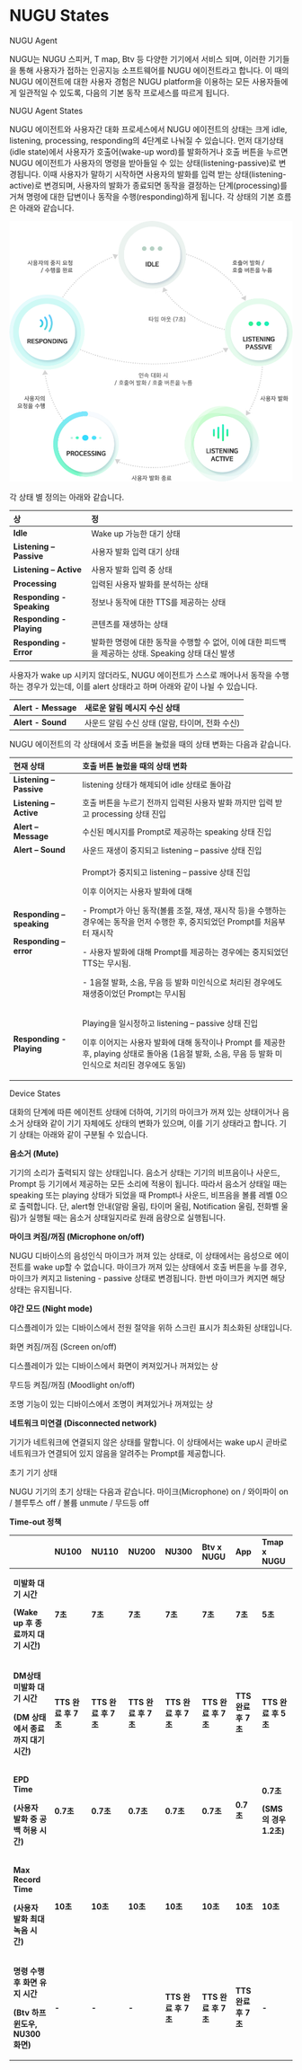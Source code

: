 # NUGU States

NUGU Agent

NUGU는 NUGU 스피커, T map, Btv 등 다양한 기기에서 서비스 되며, 이러한 기기들을 통해 사용자가 접하는 인공지능 소프트웨어를 NUGU 에이전트라고 합니다. 이 때의 NUGU 에이젼트에 대한 사용자 경험은 NUGU platform을 이용하는 모든 사용자들에게 일관적일 수 있도록, 다음의 기본 동작 프로세스를 따르게 됩니다.

NUGU Agent States

NUGU 에이전트와 사용자간 대화 프로세스에서 NUGU 에이전트의 상태는 크게 idle, listening, processing, responding의 4단계로 나눠질 수 있습니다. 먼저 대기상태\(idle state\)에서 사용자가 호출어\(wake-up word\)를 발화하거나 호출 버튼을 누르면 NUGU 에이전트가 사용자의 명령을 받아들일 수 있는 상태\(listening-passive\)로 변경됩니다. 이때 사용자가 말하기 시작하면 사용자의 발화를 입력 받는 상태\(listening-active\)로 변경되며, 사용자의 발화가 종료되면 동작을 결정하는 단계\(processing\)를 거쳐 명령에 대한 답변이나 동작을 수행\(responding\)하게 됩니다. 각 상태의 기본 흐름은 아래와 같습니다.

![](../../.gitbook/assets/interaction-flow.png)

각 상태 별 정의는 아래와 같습니다.

| 상 | 정 |
| :--- | :--- |
| **Idle** | Wake up 가능한 대기 상태 |
| **Listening – Passive** | 사용자 발화 입력 대기 상태 |
| **Listening – Active** | 사용자 발화 입력 중 상태 |
| **Processing** | 입력된 사용자 발화를 분석하는 상태 |
| **Responding - Speaking** | 정보나 동작에 대한 TTS를 제공하는 상태 |
| **Responding - Playing** | 콘텐츠를 재생하는 상태 |
| **Responding - Error** | 발화한 명령에 대한 동작을 수행할 수 없어, 이에 대한 피드백을 제공하는 상태. Speaking 상태 대신 발생 |

사용자가 wake up 시키지 않더라도, NUGU 에이전트가 스스로 깨어나서 동작을 수행하는 경우가 있는데, 이를 alert 상태라고 하며 아래와 같이 나뉠 수 있습니다.

| **Alert - Message** | 새로운 알림 메시지 수신 상태 |
| :--- | :--- |
| **Alert - Sound** | 사운드 알림 수신 상태 \(알람, 타이머, 전화 수신\) |

NUGU 에이전트의 각 상태에서 호출 버튼을 눌렀을 때의 상태 변화는 다음과 같습니다.

<table>
  <thead>
    <tr>
      <th style="text-align:left"><b>&#xD604;&#xC7AC; &#xC0C1;&#xD0DC;</b>
      </th>
      <th style="text-align:left"><b>&#xD638;&#xCD9C; &#xBC84;&#xD2BC; &#xB20C;&#xB800;&#xC744; &#xB54C;&#xC758; &#xC0C1;&#xD0DC; &#xBCC0;&#xD654;</b>
      </th>
    </tr>
  </thead>
  <tbody>
    <tr>
      <td style="text-align:left"><b>Listening &#x2013; Passive</b>
      </td>
      <td style="text-align:left">listening &#xC0C1;&#xD0DC;&#xAC00; &#xD574;&#xC81C;&#xB418;&#xC5B4; idle
        &#xC0C1;&#xD0DC;&#xB85C; &#xB3CC;&#xC544;&#xAC10;</td>
    </tr>
    <tr>
      <td style="text-align:left"><b>Listening &#x2013; Active</b>
      </td>
      <td style="text-align:left">&#xD638;&#xCD9C; &#xBC84;&#xD2BC;&#xC744; &#xB204;&#xB974;&#xAE30; &#xC804;&#xAE4C;&#xC9C0;
        &#xC785;&#xB825;&#xB41C; &#xC0AC;&#xC6A9;&#xC790; &#xBC1C;&#xD654; &#xAE4C;&#xC9C0;&#xB9CC;
        &#xC785;&#xB825; &#xBC1B;&#xACE0; processing &#xC0C1;&#xD0DC; &#xC9C4;&#xC785;</td>
    </tr>
    <tr>
      <td style="text-align:left"><b>Alert &#x2013; Message</b>
      </td>
      <td style="text-align:left">&#xC218;&#xC2E0;&#xB41C; &#xBA54;&#xC2DC;&#xC9C0;&#xB97C; Prompt&#xB85C;
        &#xC81C;&#xACF5;&#xD558;&#xB294; speaking &#xC0C1;&#xD0DC; &#xC9C4;&#xC785;</td>
    </tr>
    <tr>
      <td style="text-align:left"><b>Alert &#x2013; Sound</b>
      </td>
      <td style="text-align:left">&#xC0AC;&#xC6B4;&#xB4DC; &#xC7AC;&#xC0DD;&#xC774; &#xC911;&#xC9C0;&#xB418;&#xACE0;
        listening &#x2013; passive &#xC0C1;&#xD0DC; &#xC9C4;&#xC785;</td>
    </tr>
    <tr>
      <td style="text-align:left">
        <p><b>Responding &#x2013; speaking</b>
        </p>
        <p><b>Responding &#x2013; error</b>
        </p>
      </td>
      <td style="text-align:left">
        <p>Prompt&#xAC00; &#xC911;&#xC9C0;&#xB418;&#xACE0; listening &#x2013; passive
          &#xC0C1;&#xD0DC; &#xC9C4;&#xC785;</p>
        <p>&#xC774;&#xD6C4; &#xC774;&#xC5B4;&#xC9C0;&#xB294; &#xC0AC;&#xC6A9;&#xC790;
          &#xBC1C;&#xD654;&#xC5D0; &#xB300;&#xD574;</p>
        <p>- Prompt&#xAC00; &#xC544;&#xB2CC; &#xB3D9;&#xC791;(&#xBCFC;&#xB968; &#xC870;&#xC808;,
          &#xC7AC;&#xC0DD;, &#xC7AC;&#xC2DC;&#xC791; &#xB4F1;)&#xC744; &#xC218;&#xD589;&#xD558;&#xB294;
          &#xACBD;&#xC6B0;&#xC5D0;&#xB294; &#xB3D9;&#xC791;&#xC744; &#xBA3C;&#xC800;
          &#xC218;&#xD589;&#xD55C; &#xD6C4;, &#xC911;&#xC9C0;&#xB418;&#xC5C8;&#xB358;
          Prompt&#xB97C; &#xCC98;&#xC74C;&#xBD80;&#xD130; &#xC7AC;&#xC2DC;&#xC791;</p>
        <p>- &#xC0AC;&#xC6A9;&#xC790; &#xBC1C;&#xD654;&#xC5D0; &#xB300;&#xD574; Prompt&#xB97C;
          &#xC81C;&#xACF5;&#xD558;&#xB294; &#xACBD;&#xC6B0;&#xC5D0;&#xB294; &#xC911;&#xC9C0;&#xB418;&#xC5C8;&#xB358;
          TTS&#xB294; &#xBB34;&#xC2DC;&#xB428;.</p>
        <p>- 1&#xC74C;&#xC808; &#xBC1C;&#xD654;, &#xC18C;&#xC74C;, &#xBB34;&#xC74C;
          &#xB4F1; &#xBC1C;&#xD654; &#xBBF8;&#xC778;&#xC2DD;&#xC73C;&#xB85C; &#xCC98;&#xB9AC;&#xB41C;
          &#xACBD;&#xC6B0;&#xC5D0;&#xB3C4; &#xC7AC;&#xC0DD;&#xC911;&#xC774;&#xC5C8;&#xB358;
          Prompt&#xB294; &#xBB34;&#xC2DC;&#xB428;</p>
      </td>
    </tr>
    <tr>
      <td style="text-align:left"><b>Responding</b>  <b>- Playing</b>
      </td>
      <td style="text-align:left">
        <p>Playing&#xC744; &#xC77C;&#xC2DC;&#xC815;&#xD558;&#xACE0; listening &#x2013;
          passive &#xC0C1;&#xD0DC; &#xC9C4;&#xC785;</p>
        <p>&#xC774;&#xD6C4; &#xC774;&#xC5B4;&#xC9C0;&#xB294; &#xC0AC;&#xC6A9;&#xC790;
          &#xBC1C;&#xD654;&#xC5D0; &#xB300;&#xD574; &#xB3D9;&#xC791;&#xC774;&#xB098;
          Prompt &#xB97C; &#xC81C;&#xACF5;&#xD55C; &#xD6C4;, playing &#xC0C1;&#xD0DC;&#xB85C;
          &#xB3CC;&#xC544;&#xC634; (1&#xC74C;&#xC808; &#xBC1C;&#xD654;, &#xC18C;&#xC74C;,
          &#xBB34;&#xC74C; &#xB4F1; &#xBC1C;&#xD654; &#xBBF8;&#xC778;&#xC2DD;&#xC73C;&#xB85C;
          &#xCC98;&#xB9AC;&#xB41C; &#xACBD;&#xC6B0;&#xC5D0;&#xB3C4; &#xB3D9;&#xC77C;)</p>
      </td>
    </tr>
  </tbody>
</table>

Device States

대화의 단계에 따른 에이전트 상태에 더하여, 기기의 마이크가 꺼져 있는 상태이거나 음소거 상태와 같이 기기 자체에도 상태의 변화가 있으며, 이를 기기 상태라고 합니다. 기기 상태는 아래와 같이 구분될 수 있습니다.

**음소거 \(Mute\)**

기기의 소리가 출력되지 않는 상태입니다. 음소거 상태는 기기의 비프음이나 사운드, Prompt 등 기기에서 제공하는 모든 소리에 적용이 됩니다. 따라서 음소거 상태일 때는 speaking 또는 playing 상태가 되었을 때 Prompt나 사운드, 비프음을 볼륨 레벨 0으로 출력합니다. 단, alert형 안내\(알람 울림, 타이머 울림, Notification 울림, 전화벨 울림\)가 실행될 때는 음소거 상태일지라로 원래 음량으로 실행됩니다.

**마이크 켜짐/꺼짐 \(Microphone on/off\)**

NUGU 디바이스의 음성인식 마이크가 꺼져 있는 상태로, 이 상태에서는 음성으로 에이전트를 wake up할 수 없습니다. 마이크가 꺼져 있는 상태에서 호출 버튼을 누를 경우, 마이크가 켜지고 listening - passive 상태로 변경됩니다. 한번 마이크가 켜지면 해당 상태는 유지됩니다.

**야간 모드 \(Night mode\)**

디스플레이가 있는 디바이스에서 전원 절약을 위하 스크린 표시가 최소화된 상태입니다.

화면 켜짐/꺼짐 \(Screen on/off\)

디스플레이가 있는 디바이스에서 화면이 켜져있거나 꺼져있는 상

무드등 켜짐/꺼짐 \(Moodlight on/off\)

조명 기능이 있는 디바이스에서 조명이 켜져있거나 꺼져있는 상

**네트워크 미연결 \(Disconnected network\)**

기기가 네트워크에 연결되지 않은 상태를 말합니다. 이 상태에서는 wake up시 곧바로 네트워크가 연결되어 있지 않음을 알려주는 Prompt를 제공합니다.

초기 기기 상태

NUGU 기기의 초기 상태는 다음과 같습니다. 마이크\(Microphone\) on / 와이파이 on / 블루투스 off / 볼륨 unmute / 무드등 off





**Time-out 정책**

<table>
  <thead>
    <tr>
      <th style="text-align:left"></th>
      <th style="text-align:left"><b>NU100</b>
      </th>
      <th style="text-align:left"><b>NU110</b>
      </th>
      <th style="text-align:left"><b>NU200</b>
      </th>
      <th style="text-align:left"><b>NU300</b>
      </th>
      <th style="text-align:left"><b>Btv x NUGU</b>
      </th>
      <th style="text-align:left"><b>App</b>
      </th>
      <th style="text-align:left"><b>Tmap x NUGU</b>
      </th>
    </tr>
  </thead>
  <tbody>
    <tr>
      <td style="text-align:left">
        <p><b>&#xBBF8;&#xBC1C;&#xD654; &#xB300;&#xAE30; &#xC2DC;&#xAC04;</b>
        </p>
        <p><b>(Wake up &#xD6C4; &#xC885;&#xB8CC;&#xAE4C;&#xC9C0; &#xB300;&#xAE30; &#xC2DC;&#xAC04;)</b>
        </p>
      </td>
      <td style="text-align:left"><b>7&#xCD08;</b>
      </td>
      <td style="text-align:left"><b>7&#xCD08;</b>
      </td>
      <td style="text-align:left"><b>7&#xCD08;</b>
      </td>
      <td style="text-align:left"><b>7&#xCD08;</b>
      </td>
      <td style="text-align:left"><b>7&#xCD08;</b>
      </td>
      <td style="text-align:left"><b>7&#xCD08;</b>
      </td>
      <td style="text-align:left"><b>5&#xCD08;</b>
      </td>
    </tr>
    <tr>
      <td style="text-align:left">
        <p><b>DM&#xC0C1;&#xD0DC; &#xBBF8;&#xBC1C;&#xD654; &#xB300;&#xAE30; &#xC2DC;&#xAC04;</b>
        </p>
        <p><b>(DM &#xC0C1;&#xD0DC;&#xC5D0;&#xC11C; &#xC885;&#xB8CC;&#xAE4C;&#xC9C0; &#xB300;&#xAE30; &#xC2DC;&#xAC04;)</b>
        </p>
      </td>
      <td style="text-align:left"><b>TTS &#xC644;&#xB8CC; &#xD6C4; 7&#xCD08;</b>
      </td>
      <td style="text-align:left"><b>TTS &#xC644;&#xB8CC; &#xD6C4; 7&#xCD08;</b>
      </td>
      <td style="text-align:left"><b>TTS &#xC644;&#xB8CC; &#xD6C4; 7&#xCD08;</b>
      </td>
      <td style="text-align:left"><b>TTS &#xC644;&#xB8CC; &#xD6C4; 7&#xCD08;</b>
      </td>
      <td style="text-align:left"><b>TTS &#xC644;&#xB8CC; &#xD6C4; 7&#xCD08;</b>
      </td>
      <td style="text-align:left"><b>TTS &#xC644;&#xB8CC; &#xD6C4; 7&#xCD08;</b>
      </td>
      <td style="text-align:left"><b>TTS &#xC644;&#xB8CC; &#xD6C4; 5&#xCD08;</b>
      </td>
    </tr>
    <tr>
      <td style="text-align:left">
        <p><b>EPD Time</b>
        </p>
        <p><b>(&#xC0AC;&#xC6A9;&#xC790; &#xBC1C;&#xD654; &#xC911; &#xACF5;&#xBC31; &#xD5C8;&#xC6A9; &#xC2DC;&#xAC04;)</b>
        </p>
      </td>
      <td style="text-align:left"><b>0.7&#xCD08;</b>
      </td>
      <td style="text-align:left"><b>0.7&#xCD08;</b>
      </td>
      <td style="text-align:left"><b>0.7&#xCD08;</b>
      </td>
      <td style="text-align:left"><b>0.7&#xCD08;</b>
      </td>
      <td style="text-align:left"><b>0.7&#xCD08;</b>
      </td>
      <td style="text-align:left"><b>0.7&#xCD08;</b>
      </td>
      <td style="text-align:left">
        <p><b>0.7&#xCD08;</b>
        </p>
        <p><b>(SMS&#xC758; &#xACBD;&#xC6B0; 1.2&#xCD08;)</b>
        </p>
      </td>
    </tr>
    <tr>
      <td style="text-align:left">
        <p><b>Max Record Time</b>
        </p>
        <p><b>(&#xC0AC;&#xC6A9;&#xC790; &#xBC1C;&#xD654; &#xCD5C;&#xB300; &#xB179;&#xC74C; &#xC2DC;&#xAC04;)</b>
        </p>
      </td>
      <td style="text-align:left"><b>10&#xCD08;</b>
      </td>
      <td style="text-align:left"><b>10&#xCD08;</b>
      </td>
      <td style="text-align:left"><b>10&#xCD08;</b>
      </td>
      <td style="text-align:left"><b>10&#xCD08;</b>
      </td>
      <td style="text-align:left"><b>10&#xCD08;</b>
      </td>
      <td style="text-align:left"><b>10&#xCD08;</b>
      </td>
      <td style="text-align:left"><b>10&#xCD08;</b>
      </td>
    </tr>
    <tr>
      <td style="text-align:left">
        <p><b>&#xBA85;&#xB839; &#xC218;&#xD589; &#xD6C4; &#xD654;&#xBA74; &#xC720;&#xC9C0; &#xC2DC;&#xAC04;</b>
        </p>
        <p><b>(Btv &#xD558;&#xD504; &#xC708;&#xB3C4;&#xC6B0;, NU300  &#xD654;&#xBA74;)</b>
        </p>
      </td>
      <td style="text-align:left"><b>-</b>
      </td>
      <td style="text-align:left"><b>-</b>
      </td>
      <td style="text-align:left"><b>-</b>
      </td>
      <td style="text-align:left"><b>TTS &#xC644;&#xB8CC; &#xD6C4; 7&#xCD08;</b>
      </td>
      <td style="text-align:left"><b>TTS &#xC644;&#xB8CC; &#xD6C4; 7&#xCD08;</b>
      </td>
      <td style="text-align:left"><b>TTS &#xC644;&#xB8CC; &#xD6C4; 7&#xCD08;</b>
      </td>
      <td style="text-align:left"><b>-</b>
      </td>
    </tr>
  </tbody>
</table>



